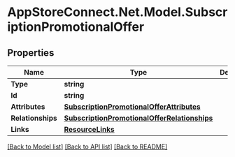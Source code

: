 # AppStoreConnect.Net.Model.SubscriptionPromotionalOffer

## Properties

Name | Type | Description | Notes
------------ | ------------- | ------------- | -------------
**Type** | **string** |  | 
**Id** | **string** |  | 
**Attributes** | [**SubscriptionPromotionalOfferAttributes**](SubscriptionPromotionalOfferAttributes.md) |  | [optional] 
**Relationships** | [**SubscriptionPromotionalOfferRelationships**](SubscriptionPromotionalOfferRelationships.md) |  | [optional] 
**Links** | [**ResourceLinks**](ResourceLinks.md) |  | 

[[Back to Model list]](../README.md#documentation-for-models) [[Back to API list]](../README.md#documentation-for-api-endpoints) [[Back to README]](../README.md)

